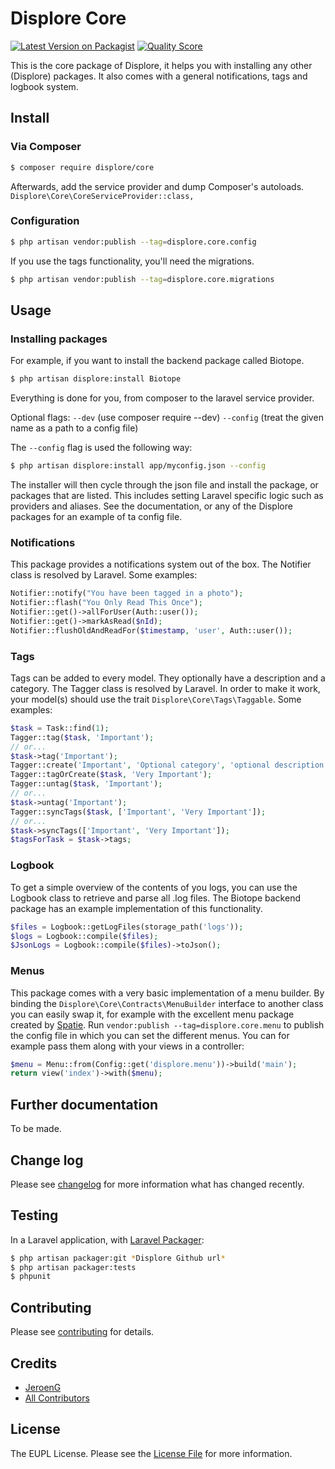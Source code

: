 # Displore Core

[![Latest Version on Packagist][ico-version]][link-packagist]
[![Quality Score][ico-code-quality]][link-code-quality]

This is the core package of Displore, it helps you with installing any other (Displore) packages. It also comes with a general notifications, tags and logbook system.

## Install

### Via Composer

``` bash
$ composer require displore/core
```
Afterwards, add the service provider and dump Composer's autoloads.
`Displore\Core\CoreServiceProvider::class,`

### Configuration

```bash
$ php artisan vendor:publish --tag=displore.core.config
```

If you use the tags functionality, you'll need the migrations.
```bash
$ php artisan vendor:publish --tag=displore.core.migrations
```

## Usage

### Installing packages

For example, if you want to install the backend package called Biotope.
``` bash
$ php artisan displore:install Biotope
```
Everything is done for you, from composer to the laravel service provider.

Optional flags:
`--dev` (use composer require --dev)
`--config` (treat the given name as a path to a config file)

The `--config` flag is used the following way:
``` bash
$ php artisan displore:install app/myconfig.json --config
```
The installer will then cycle through the json file and install the package, or packages that are listed. This includes setting Laravel specific logic such as providers and aliases. See the documentation, or any of the Displore packages for an example of ta config file.

### Notifications

This package provides a notifications system out of the box. The Notifier class is resolved by Laravel.
Some examples:
```php
Notifier::notify("You have been tagged in a photo");
Notifier::flash("You Only Read This Once");
Notifier::get()->allForUser(Auth::user());
Notifier::get()->markAsRead($nId);
Notifier::flushOldAndReadFor($timestamp, 'user', Auth::user());
```

### Tags

Tags can be added to every model. They optionally have a description and a category. The Tagger class is resolved by Laravel.
In order to make it work, your model(s) should use the trait `Displore\Core\Tags\Taggable`.
Some examples:
```php
$task = Task::find(1);
Tagger::tag($task, 'Important');
// or...
$task->tag('Important');
Tagger::create('Important', 'Optional category', 'optional description');
Tagger::tagOrCreate($task, 'Very Important');
Tagger::untag($task, 'Important');
// or...
$task->untag('Important');
Tagger::syncTags($task, ['Important', 'Very Important']);
// or...
$task->syncTags(['Important', 'Very Important']);
$tagsForTask = $task->tags;
```

### Logbook

To get a simple overview of the contents of you logs, you can use the Logbook class to retrieve and parse all .log files.
The Biotope backend package has an example implementation of this functionality.
```php
$files = Logbook::getLogFiles(storage_path('logs'));
$logs = Logbook::compile($files);
$JsonLogs = Logbook::compile($files)->toJson();
```

### Menus
This package comes with a very basic implementation of a menu builder. By binding the `Displore\Core\Contracts\MenuBuilder` interface to another class you can easily swap it, for example with the excellent menu package created by [Spatie](https://github.com/spatie/laravel-menu).
Run `vendor:publish --tag=displore.core.menu` to publish the config file in which you can set the different menus. You can for example pass them along with your views in a controller:
```php
$menu = Menu::from(Config::get('displore.menu'))->build('main');
return view('index')->with($menu);
```

## Further documentation

To be made.

## Change log

Please see [changelog](changelog.md) for more information what has changed recently.

## Testing

In a Laravel application, with [Laravel Packager](https://github.com/Jeroen-G/laravel-packager):
``` bash
$ php artisan packager:git *Displore Github url*
$ php artisan packager:tests
$ phpunit
```

## Contributing

Please see [contributing](contributing.md) for details.

## Credits

- [JeroenG][link-author]
- [All Contributors][link-contributors]

## License

The EUPL License. Please see the [License File](license.md) for more information.

[ico-version]: https://img.shields.io/packagist/v/displore/core.svg?style=flat-square
[ico-code-quality]: https://img.shields.io/scrutinizer/g/displore/core.svg?style=flat-square

[link-packagist]: https://packagist.org/packages/displore/core
[link-code-quality]: https://scrutinizer-ci.com/g/displore/core
[link-author]: https://github.com/Jeroen-G
[link-contributors]: ../../contributors
